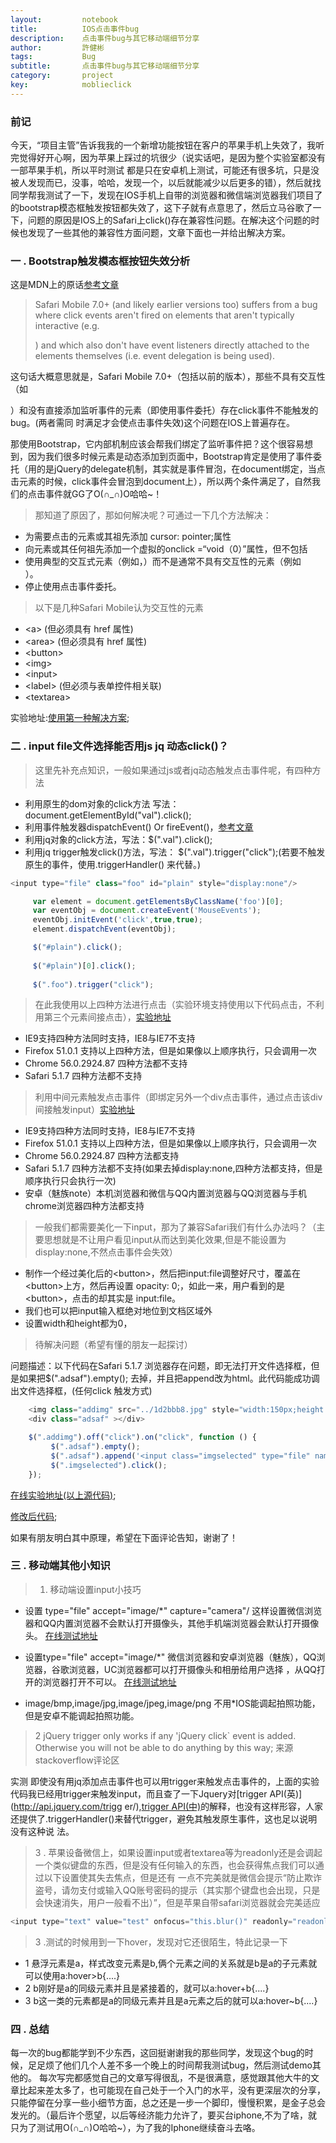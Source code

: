 ```yaml
---
layout:     	notebook
title:     	    IOS点击事件bug
description:    点击事件bug与其它移动端细节分享
author:     	許健彬
tags:      	    Bug
subtitle:     	点击事件bug与其它移动端细节分享
category:     	project
key:            moblieclick
---
```


### 前记
今天，“项目主管”告诉我我的一个新增功能按钮在客户的苹果手机上失效了，我听完觉得好开心啊，因为苹果上踩过的坑很少（说实话吧，是因为整个实验室都没有一部苹果手机，所以平时测试
都是只在安卓机上测试，可能还有很多坑，只是没被人发现而已，没事，哈哈，发现一个，以后就能减少以后更多的错），然后就找同学帮我测试了一下，发现在IOS手机上自带的浏览器和微信端浏览器我们项目了的bootstrap模态框触发按钮都失效了，这下子就有点意思了，然后立马谷歌了一下，问题的原因是IOS上的Safari上click()存在兼容性问题。在解决这个问题的时候也发现了一些其他的兼容性方面问题，文章下面也一并给出解决方案。

### 一 . Bootstrap触发模态框按钮失效分析
这是MDN上的原话[参考文章](https://developer.mozilla.org/en-US/docs/Web/Events/click#Safari_Mobile)
> Safari Mobile 7.0+ (and likely earlier versions too) suffers from a bug where click events aren't fired on elements that aren't typically interactive (e.g. <div>) and which also don't have event listeners directly attached to the elements themselves (i.e. event delegation is being used). 

这句话大概意思就是，Safari Mobile 7.0+（包括以前的版本），那些不具有交互性（如 <div>）和没有直接添加监听事件的元素（即使用事件委托）存在click事件不能触发的bug。(两者需同
时满足才会使点击事件失效)这个问题在IOS上普遍存在。

那使用Bootstrap，它内部机制应该会帮我们绑定了监听事件把？这个很容易想到，因为我们很多时候元素是动态添加到页面中，Bootstrap肯定是使用了事件委托（用的是jQuery的delegate机制，其实就是事件冒泡，在document绑定，当点击元素的时候，click事件会冒泡到document上），所以两个条件满足了，自然我们的点击事件就GG了O(∩_∩)O哈哈~！

> 那知道了原因了，那如何解决呢？可通过一下几个方法解决： 

* 为需要点击的元素或其祖先添加 cursor: pointer;属性
* 向元素或其任何祖先添加一个虚拟的onclick =“void（0）”属性，但不包括<body>
* 使用典型的交互式元素（例如，<a>）而不是通常不具有交互性的元素（例如<div>）。
* 停止使用点击事件委托。

> 以下是几种Safari Mobile认为交互性的元素
* &lt;a&gt; (但必须具有 href 属性)
* &lt;area&gt; (但必须具有 href 属性)
* &lt;button&gt;
* &lt;img&gt;
* &lt;input&gt;
* &lt;label&gt; (但必须与表单控件相关联)
* &lt;textarea&gt;

实验地址:[使用第一种解决方案](http://source.xujianbin.pw/2017-4-25-Test/bootstrapTest1.html);


### 二 . input file文件选择能否用js jq 动态click()？
 
> 这里先补充点知识，一般如果通过js或者jq动态触发点击事件呢，有四种方法

* 利用原生的dom对象的click方法 写法：document.getElementById("val").click();
* 利用事件触发器dispatchEvent() Or fireEvent()，[参考文章](http://blog.csdn.net/magic__man/article/details/51831227)
* 利用jq对象的click方法，写法：$(".val").click();
* 利用jq trigger触发click()方法，写法： $(".val").trigger("click");(若要不触发原生的事件，使用.triggerHandler() 来代替。)

```javascript
<input type="file" class="foo" id="plain" style="display:none"/>
```
```javascript
	 var element = document.getElementsByClassName('foo')[0];
	 var eventObj = document.createEvent('MouseEvents');
	 eventObj.initEvent('click',true,true);
	 element.dispatchEvent(eventObj);

	 $("#plain").click(); 
	 
	 $("#plain")[0].click(); 
	 
	 $(".foo").trigger("click");
```
> 在此我使用以上四种方法进行点击（实验环境支持使用以下代码点击，不利用第三个元素间接点击），[实验地址](http://source.xujianbin.pw/2017-4-25-Test/inputTest1.html)

* IE9支持四种方法同时支持，IE8与IE7不支持
* Firefox 51.0.1 支持以上四种方法，但是如果像以上顺序执行，只会调用一次
* Chrome 56.0.2924.87 四种方法都不支持
* Safari 5.1.7  四种方法都不支持

> 利用中间元素触发点击事件（即绑定另外一个div点击事件，通过点击该div间接触发input）[实验地址](http://source.xujianbin.pw/2017-4-25-Test/inputTest2.html)

* IE9支持四种方法同时支持，IE8与IE7不支持
* Firefox 51.0.1 支持以上四种方法，但是如果像以上顺序执行，只会调用一次
* Chrome 56.0.2924.87 四种方法都支持
* Safari 5.1.7  四种方法都不支持(如果去掉display:none,四种方法都支持，但是顺序执行只会执行一次)
* 安卓（魅族note）本机浏览器和微信与QQ内置浏览器与QQ浏览器与手机chrome浏览器四种方法都支持

> 一般我们都需要美化一下input，那为了兼容Safari我们有什么办法吗？（主要思想就是不让用户看见input从而达到美化效果,但是不能设置为display:none,不然点击事件会失效）

* 制作一个经过美化后的&lt;button&gt;，然后把input:file调整好尺寸，覆盖在&lt;button&gt;上方，然后再设置 opacity: 0;，如此一来，用户看到的是&lt;button&gt;，点击的却其实是
input:file。
* 我们也可以把input输入框绝对地位到文档区域外
* 设置width和height都为0，

> 待解决问题（希望有懂的朋友一起探讨）

问题描述：以下代码在Safari 5.1.7 浏览器存在问题，即无法打开文件选择框，但是如果把$(".adsaf").empty(); 去掉，并且把append改为html。此代码能成功调出文件选择框，(任何click
触发方式)

```javascript
	<img class="addimg" src="../1d2bbb8.jpg" style="width:150px;height:150px;background:black;"/>
	<div class="adsaf" ></div>
```
```javascript
	$(".addimg").off("click").on("click", function () {
         $(".adsaf").empty(); 
         $(".adsaf").append('<input class="imgselected" type="file" name="ch_userphoto" accept="image/bmp" style="width:0;height:0" > ');
		 $(".imgselected").click();
	});
```
[在线实验地址(以上源代码)](http://source.xujianbin.pw/2017-4-25-Test/inputTest3.html);

[修改后代码](http://source.xujianbin.pw/2017-4-25-Test/inputTest4.html);

如果有朋友明白其中原理，希望在下面评论告知，谢谢了！

### 三 . 移动端其他小知识

> 1. 移动端设置input小技巧

  * 设置 type="file" accept="image/*" capture="camera"/ 这样设置微信浏览器和QQ内置浏览器不会默认打开摄像头，其他手机端浏览器会默认打开摄像头。
  [在线测试地址](http://source.xujianbin.pw/2017-4-25-Test/inputTest5.html)

  * 设置type="file" accept="image/*" 微信浏览器和安卓浏览器（魅族），QQ浏览器，谷歌浏览器，UC浏览器都可以打开摄像头和相册给用户选择 ，从QQ打开的浏览器打开不可以。
  [在线测试地址](http://source.xujianbin.pw/2017-4-25-Test/inputTest6.html)

  * image/bmp,image/jpg,image/jpeg,image/png  不用*IOS能调起拍照功能，但是安卓不能调起拍照功能。


> 2 jQuery trigger only works if any 'jQuery click` event is added. Otherwise you will not be able to do anything by this way;  来源stackoverflow评论区

实测 即使没有用jq添加点击事件也可以用trigger来触发点击事件的，上面的实验代码我已经用trigger来触发input，而且查了一下Jquery对[trigger API(英)](http://api.jquery.com/trigg
er/),[trigger API(中)](http://www.jquery123.com/trigger/)的解释，也没有这样形容，人家还提供了.triggerHandler()来替代trigger，避免其触发原生事件，这也足以说明没有这种说
法。

> 3 . 苹果设备微信上，如果设置input或者textarea等为readonly还是会调起一个类似键盘的东西，但是没有任何输入的东西，也会获得焦点我们可以通过以下设置使其失去焦点，但是还有
一点不完美就是微信会提示“防止欺诈盗号，请勿支付或输入QQ账号密码的提示（其实那个键盘也会出现，只是会快速消失，用户一般看不出）”，但是苹果自带safari浏览器就会完美适应

```javascript
<input type="text" value="test" onfocus="this.blur()" readonly="readonly" >
```

> 3 .测试的时候用到一下hover，发现对它还很陌生，特此记录一下

* 1 悬浮元素是a，样式改变元素是b,俩个元素之间的关系就是b是a的子元素就可以使用a:hover>b{....}
* 2 b刚好是a的同级元素并且是紧接着的，就可以a:hover+b{....}
* 3 b这一类的元素都是a的同级元素并且是a元素之后的就可以a:hover~b{....}

### 四 . 总结

每一次的bug都能学到不少东西，这回挺谢谢我的那些同学，发现这个bug的时候，足足烦了他们几个人差不多一个晚上的时间帮我测试bug，然后测试demo其他的。
每次写完都感觉自己的文章写得很乱，不是很满意，感觉跟其他大牛的文章比起来差太多了，也可能现在自己处于一个入门的水平，没有更深层次的分享，只能停留在分享一些小细节方面，总之还是一步一个脚印，慢慢积累，是金子总会发光的。（最后许个愿望，以后等经济能力允许了，要买台iphone,不为了啥，就只为了测试用O(∩_∩)O哈哈~），为了我的Iphone继续奋斗去咯。